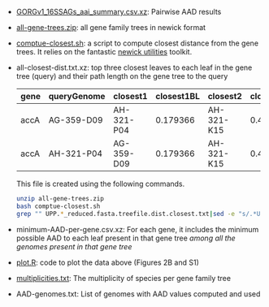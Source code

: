 * [GORGv1_16SSAGs_aai_summary.csv.xz](GORGv1_16SSAGs_aai_summary.csv.xz): Pairwise AAD results

* [all-gene-trees.zip](all-gene-trees.zip): all gene family trees in newick format

* [comptue-closest.sh](comptue-closest.sh): a script to compute closest distance from the gene trees. It relies on the fantastic [newick utilities](https://github.com/tjunier/newick_utils) toolkit.

* all-closest-dist.txt.xz: top three closest leaves to each leaf in the gene tree (query) and their path length on the gene tree to the query

  |gene|queryGenome|closest1|closest1BL|closest2|closest2BL|closest3|closest3AAD|
  |-|-|-|-|-|-|-|-|
  |accA|AG-359-D09|AH-321-P04|0.179366|AH-321-K15|0.455919|AG-337-G21|0.484358|
  |accA|AH-321-P04|AG-359-D09|0.179366|AH-321-K15|0.472453|AG-337-G21|0.500892|

  This file is created using the following commands. 
  ~~~bash
  unzip all-gene-trees.zip
  bash comptue-closest.sh
  grep "" UPP.*_reduced.fasta.treefile.dist.closest.txt|sed -e "s/.*UPP.//" -e "s/_reduced.fasta.treef.*:/\t/g" > all-closest-dist.txt
  ~~~
* minimum-AAD-per-gene.csv.xz: For each gene, it includes the minimum possible AAD to each leaf present in that gene tree *among all the genomes present in that gene tree*

* [plot.R](plot.R): code to plot the data above (Figures 2B and S1)

* [multiplicities.txt](multiplicities.txt): The multiplicity of species per gene family tree 

* AAD-genomes.txt: List of genomes with AAD values computed and used
